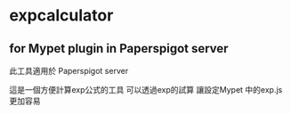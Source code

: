 expcalculator
===============

for Mypet plugin in Paperspigot server
--------------
此工具適用於 Paperspigot server

這是一個方便計算exp公式的工具
可以透過exp的試算
讓設定Mypet 中的exp.js更加容易


